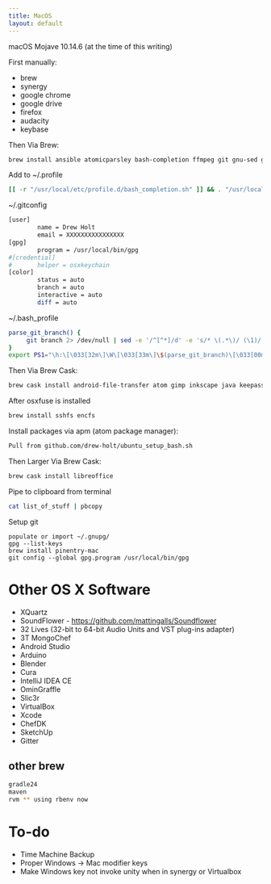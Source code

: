 ```yaml
---
title: MacOS
layout: default
---
```


macOS Mojave 10.14.6 (at the time of this writing)

First manually:

-   brew
-   synergy
-   google chrome
-   google drive
-   firefox
-   audacity
-   keybase

Then Via Brew:

``` bash
brew install ansible atomicparsley bash-completion ffmpeg git gnu-sed gnupg hub imagemagick jq kpcli nmap nvm openconnect openssl openvpn p7zip pstree psutils rename rbenv shellcheck sqlitebrowser telnet watch unrar wget xz
```

Add to ~/.profile

``` bash
[[ -r "/usr/local/etc/profile.d/bash_completion.sh" ]] && . "/usr/local/etc/profile.d/bash_completion.sh"
```

~/.gitconfig

``` bash
[user]
        name = Drew Holt
        email = XXXXXXXXXXXXXXXX
[gpg]
        program = /usr/local/bin/gpg
#[credential]
#       helper = osxkeychain
[color]
        status = auto
        branch = auto
        interactive = auto
        diff = auto
```

~/.bash\_profile

``` bash
parse_git_branch() {
     git branch 2> /dev/null | sed -e '/^[^*]/d' -e 's/* \(.*\)/ (\1)/'
}
export PS1="\h:\[\033[32m\]\W\[\033[33m\]\$(parse_git_branch)\[\033[00m\] $ "
```

Then Via Brew Cask:

``` bash
brew cask install android-file-transfer atom gimp inkscape java keepassxc osxfuse qbittorrent slack vlc tunnelblick vnc-viewer wireshark
```

After osxfuse is installed

``` bash
brew install sshfs encfs
```

Install packages via apm (atom package manager):

``` bash
Pull from github.com/drew-holt/ubuntu_setup_bash.sh
```

Then Larger Via Brew Cask:

``` bash
brew cask install libreoffice
```

Pipe to clipboard from terminal

``` bash
cat list_of_stuff | pbcopy
```

Setup git

    populate or import ~/.gnupg/
    gpg --list-keys
    brew install pinentry-mac
    git config --global gpg.program /usr/local/bin/gpg

Other OS X Software
===================

-   XQuartz
-   SoundFlower - <https://github.com/mattingalls/Soundflower>
-   32 Lives (32-bit to 64-bit Audio Units and VST plug-ins adapter)
-   3T MongoChef
-   Android Studio
-   Arduino
-   Blender
-   Cura
-   IntelliJ IDEA CE
-   OminGraffle
-   Slic3r
-   VirtualBox
-   Xcode
-   ChefDK
-   SketchUp
-   Gitter

other brew
----------

``` bash
gradle24
maven
rvm ** using rbenv now
```

To-do
=====

-   Time Machine Backup
-   Proper Windows -&gt; Mac modifier keys
-   Make Windows key not invoke unity when in synergy or Virtualbox

